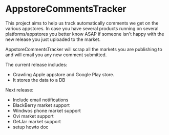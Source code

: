 AppstoreCommentsTracker
=======================

This project aims to help us track automatically comments we get on the various appstores.
In case you have several products running on several platforms/appstores you better know ASAP if someone isn't 
happy with the new release you just uploaded to the market.

AppstoreCommentsTracker will scrap all the markets you are publishing to and will email you any new comment submitted.

The current release includes:
- Crawling Apple appstore and Google Play store.
- It stores the data to a DB

Next release:
- Include email notifications
- BlackBerry market support
- Windwos phone market support
- Ovi market support
- GetJar market support
- setup howto doc

